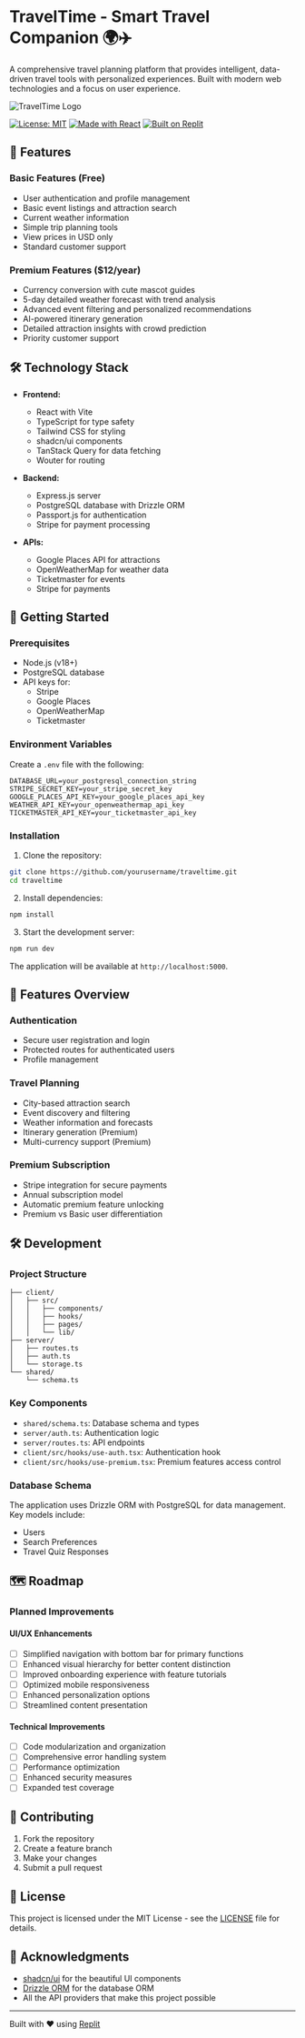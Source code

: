 # TravelTime - Smart Travel Companion 🌍✈️

A comprehensive travel planning platform that provides intelligent, data-driven travel tools with personalized experiences. Built with modern web technologies and a focus on user experience.

![TravelTime Logo](attached_assets/logo.png)

[![License: MIT](https://img.shields.io/badge/License-MIT-yellow.svg)](https://opensource.org/licenses/MIT)
[![Made with React](https://img.shields.io/badge/React-20232A?style=flat&logo=react&logoColor=61DAFB)](https://reactjs.org/)
[![Built on Replit](https://replit.com/badge?theme=dark)](https://replit.com)

## 🌟 Features

### Basic Features (Free)
- User authentication and profile management
- Basic event listings and attraction search
- Current weather information
- Simple trip planning tools
- View prices in USD only
- Standard customer support

### Premium Features ($12/year)
- Currency conversion with cute mascot guides
- 5-day detailed weather forecast with trend analysis
- Advanced event filtering and personalized recommendations
- AI-powered itinerary generation
- Detailed attraction insights with crowd prediction
- Priority customer support

## 🛠️ Technology Stack

- **Frontend:**
  - React with Vite
  - TypeScript for type safety
  - Tailwind CSS for styling
  - shadcn/ui components
  - TanStack Query for data fetching
  - Wouter for routing

- **Backend:**
  - Express.js server
  - PostgreSQL database with Drizzle ORM
  - Passport.js for authentication
  - Stripe for payment processing

- **APIs:**
  - Google Places API for attractions
  - OpenWeatherMap for weather data
  - Ticketmaster for events
  - Stripe for payments

## 🚀 Getting Started

### Prerequisites

- Node.js (v18+)
- PostgreSQL database
- API keys for:
  - Stripe
  - Google Places
  - OpenWeatherMap
  - Ticketmaster

### Environment Variables

Create a `.env` file with the following:

```env
DATABASE_URL=your_postgresql_connection_string
STRIPE_SECRET_KEY=your_stripe_secret_key
GOOGLE_PLACES_API_KEY=your_google_places_api_key
WEATHER_API_KEY=your_openweathermap_api_key
TICKETMASTER_API_KEY=your_ticketmaster_api_key
```

### Installation

1. Clone the repository:
```bash
git clone https://github.com/yourusername/traveltime.git
cd traveltime
```

2. Install dependencies:
```bash
npm install
```

3. Start the development server:
```bash
npm run dev
```

The application will be available at `http://localhost:5000`.

## 📱 Features Overview

### Authentication
- Secure user registration and login
- Protected routes for authenticated users
- Profile management

### Travel Planning
- City-based attraction search
- Event discovery and filtering
- Weather information and forecasts
- Itinerary generation (Premium)
- Multi-currency support (Premium)

### Premium Subscription
- Stripe integration for secure payments
- Annual subscription model
- Automatic premium feature unlocking
- Premium vs Basic user differentiation

## 🛠️ Development

### Project Structure

```
├── client/
│   ├── src/
│   │   ├── components/
│   │   ├── hooks/
│   │   ├── pages/
│   │   └── lib/
├── server/
│   ├── routes.ts
│   ├── auth.ts
│   └── storage.ts
└── shared/
    └── schema.ts
```

### Key Components

- `shared/schema.ts`: Database schema and types
- `server/auth.ts`: Authentication logic
- `server/routes.ts`: API endpoints
- `client/src/hooks/use-auth.tsx`: Authentication hook
- `client/src/hooks/use-premium.tsx`: Premium features access control

### Database Schema

The application uses Drizzle ORM with PostgreSQL for data management. Key models include:
- Users
- Search Preferences
- Travel Quiz Responses

## 🗺️ Roadmap

### Planned Improvements

#### UI/UX Enhancements
- [ ] Simplified navigation with bottom bar for primary functions
- [ ] Enhanced visual hierarchy for better content distinction
- [ ] Improved onboarding experience with feature tutorials
- [ ] Optimized mobile responsiveness
- [ ] Enhanced personalization options
- [ ] Streamlined content presentation

#### Technical Improvements
- [ ] Code modularization and organization
- [ ] Comprehensive error handling system
- [ ] Performance optimization
- [ ] Enhanced security measures
- [ ] Expanded test coverage

## 🤝 Contributing

1. Fork the repository
2. Create a feature branch
3. Make your changes
4. Submit a pull request

## 📄 License

This project is licensed under the MIT License - see the [LICENSE](LICENSE) file for details.

## 🙏 Acknowledgments

- [shadcn/ui](https://ui.shadcn.com/) for the beautiful UI components
- [Drizzle ORM](https://orm.drizzle.team/) for the database ORM
- All the API providers that make this project possible

---

Built with ❤️ using [Replit](https://replit.com)